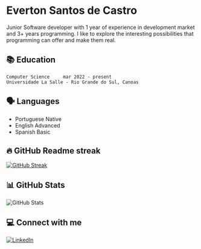 # Everton Santos de Castro
Junior Software developer with 1 year of experience in development market and 3+ years programming.
I like to explore the interesting possibilities that programming can offer and make them real.

## 📚 Education
```
Computer Science     mar 2022 - present
Universidade La Salle - Rio Grande do Sul, Canoas 
```
 ## 🗣 Languages 
 - Portuguese          Native
 - English             Advanced
 - Spanish             Basic
 

 ## 🔥 GitHub Readme streak
[![GitHub Streak](https://streak-stats.demolab.com/?user=evertonsc&theme=bear&background=000&border=30A3DC&dates=FFF)](https://git.io/streak-stats)
## 📊 GitHub Stats
![GitHub Stats](https://github-readme-stats.vercel.app/api?username=evertonsc&theme=transparent&bg_color=000&border_color=30A3DC&show_icons=true&icon_color=30A3DC&title_color=E94D5F&text_color=FFF)
## 💻 Connect with me
[![LinkedIn](https://img.shields.io/badge/LinkedIn-0077B5?style=for-the-badge&logo=linkedin&logoColor=white)](https://www.linkedin.com/in/evertonsc/)



